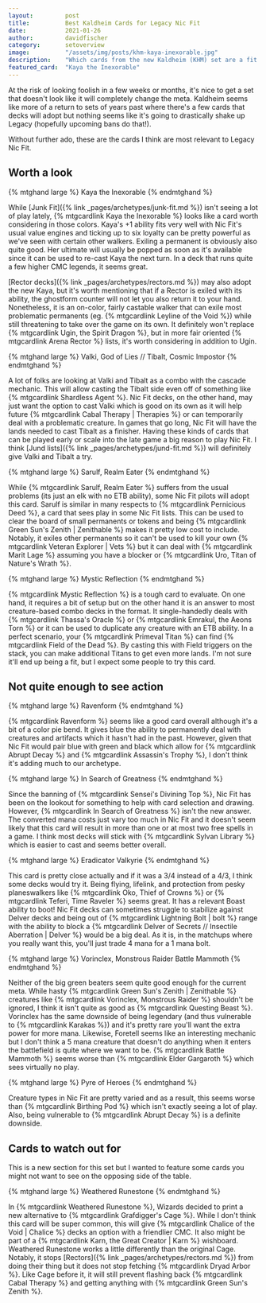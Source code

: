 ```yaml
---
layout:         post
title:          Best Kaldheim Cards for Legacy Nic Fit
date:           2021-01-26
author:         davidfischer
category:       setoverview
image:          "/assets/img/posts/khm-kaya-inexorable.jpg"
description:    "Which cards from the new Kaldheim (KHM) set are a fit for Nic Fit? This post looks at cards from the set with a view toward Legacy Nic Fit playability."
featured_card:  "Kaya the Inexorable"
---
```



At the risk of looking foolish in a few weeks or months,
it's nice to get a set that doesn't look like it will completely change the meta.
Kaldheim seems like more of a return to sets of years past where there's a few cards that decks will adopt
but nothing seems like it's going to drastically shake up Legacy (hopefully upcoming bans do that!).

Without further ado, these are the cards I think are most relevant to Legacy Nic Fit.

## Worth a look

{% mtghand large %}
Kaya the Inexorable
{% endmtghand %}

While [Junk Fit]({% link _pages/archetypes/junk-fit.md %}) isn't seeing a lot of play lately,
{% mtgcardlink Kaya the Inexorable %} looks like a card worth considering in those colors.
Kaya's +1 ability fits very well with Nic Fit's usual value engines and ticking up to six loyalty
can be pretty powerful as we've seen with certain other walkers.
Exiling a permanent is obviously also quite good.
Her ultimate will usually be popped as soon as it's available since it can be used to re-cast Kaya the next turn.
In a deck that runs quite a few higher CMC legends, it seems great.

[Rector decks]({% link _pages/archetypes/rectors.md %}) may also adopt the new Kaya,
but it's worth mentioning that if a Rector is exiled with its ability,
the ghostform counter will not let you also return it to your hand.
Nonetheless, it is an on-color, fairly castable walker that can exile most problematic permanents (eg. {% mtgcardlink Leyline of the Void %})
while still threatening to take over the game on its own.
It definitely won't replace {% mtgcardlink Ugin, the Spirit Dragon %},
but in more fair oriented {% mtgcardlink Arena Rector %} lists, it's worth considering in addition to Ugin.


{% mtghand large %}
Valki, God of Lies // Tibalt, Cosmic Impostor
{% endmtghand %}

A lot of folks are looking at Valki and Tibalt as a combo with the cascade mechanic.
This will allow casting the Tibalt side even off of something like {% mtgcardlink Shardless Agent %}.
Nic Fit decks, on the other hand, may just want the option to cast Valki which is good on its own as it will help future {% mtgcardlink Cabal Therapy | Therapies %} or can temporarily deal with a problematic creature.
In games that go long, Nic Fit will have the lands needed to cast Tibalt as a finisher.
Having these kinds of cards that can be played early or scale into the late game a big reason to play Nic Fit.
I think [Jund lists]({% link _pages/archetypes/jund-fit.md %}) will definitely give Valki and Tibalt a try.


{% mtghand large %}
Sarulf, Realm Eater
{% endmtghand %}

While {% mtgcardlink Sarulf, Realm Eater %} suffers from the usual problems (its just an elk with no ETB ability),
some Nic Fit pilots will adopt this card.
Sarulf is similar in many respects to {% mtgcardlink Pernicious Deed %}, a card that sees play in some Nic Fit lists.
This can be used to clear the board of small permanents or tokens
and being {% mtgcardlink Green Sun's Zenith | Zenithable %} makes it pretty low cost to include.
Notably, it exiles other permanents so it can't be used to kill your own {% mtgcardlink Veteran Explorer | Vets %}
but it can deal with {% mtgcardlink Marit Lage %} assuming you have a blocker
or {% mtgcardlink Uro, Titan of Nature's Wrath %}.

{% mtghand large %}
Mystic Reflection
{% endmtghand %}

{% mtgcardlink Mystic Reflection %} is a tough card to evaluate.
On one hand, it requires a bit of setup but on the other hand it is an answer to most creature-based combo decks in the format.
It single-handedly deals with {% mtgcardlink Thassa's Oracle %} or {% mtgcardlink Emrakul, the Aeons Torn %}
or it can be used to duplicate any creature with an ETB ability.
In a perfect scenario, your {% mtgcardlink Primeval Titan %} can find {% mtgcardlink Field of the Dead %}.
By casting this with Field triggers on the stack, you can make additional Titans to get even more lands.
I'm not sure it'll end up being a fit, but I expect some people to try this card.


## Not quite enough to see action

{% mtghand large %}
Ravenform
{% endmtghand %}

{% mtgcardlink Ravenform %} seems like a good card overall although it's a bit of a color pie bend.
It gives blue the ability to permanently deal with creatures and artifacts which it hasn't had in the past.
However, given that Nic Fit would pair blue with green and black which allow for {% mtgcardlink Abrupt Decay %}
and {% mtgcardlink Assassin's Trophy %}, I don't think it's adding much to our archetype.


{% mtghand large %}
In Search of Greatness
{% endmtghand %}

Since the banning of {% mtgcardlink Sensei's Divining Top %},
Nic Fit has been on the lookout for something to help with card selection and drawing.
However, {% mtgcardlink In Search of Greatness %} isn't the new answer.
The converted mana costs just vary too much in Nic Fit
and it doesn't seem likely that this card will result in more than one or at most two free spells in a game.
I think most decks will stick with {% mtgcardlink Sylvan Library %} which is easier to cast and seems better overall.


{% mtghand large %}
Eradicator Valkyrie
{% endmtghand %}

This card is pretty close actually and if it was a 3/4 instead of a 4/3, I think some decks would try it.
Being flying, lifelink, and protection from pesky planeswalkers like {% mtgcardlink Oko, Thief of Crowns %}
or {% mtgcardlink Teferi, Time Raveler %} seems great. It has a relevant Boast ability to boot!
Nic Fit decks can sometimes struggle to stabilize against Delver decks
and being out of {% mtgcardlink Lightning Bolt | bolt %} range
with the ability to block a {% mtgcardlink Delver of Secrets // Insectile Aberration | Delver %} would be a big deal.
As it is, in the matchups where you really want this, you'll just trade 4 mana for a 1 mana bolt.

{% mtghand large %}
Vorinclex, Monstrous Raider
Battle Mammoth
{% endmtghand %}

Neither of the big green beaters seem quite good enough for the current meta.
While hasty {% mtgcardlink Green Sun's Zenith | Zenithable %} creatures 
like {% mtgcardlink Vorinclex, Monstrous Raider %} shouldn't be ignored,
I think it isn't quite as good as {% mtgcardlink Questing Beast %}.
Vorinclex has the same downside of being legendary (and thus vulnerable to {% mtgcardlink Karakas %})
and it's pretty rare you'll want the extra power for more mana.
Likewise, Foretell seems like an interesting mechanic but I don't think a 5 mana creature
that doesn't do anything when it enters the battlefield is quite where we want to be.
{% mtgcardlink Battle Mammoth %} seems worse than {% mtgcardlink Elder Gargaroth %} which sees virtually no play.

{% mtghand large %}
Pyre of Heroes
{% endmtghand %}

Creature types in Nic Fit are pretty varied and as a result, this seems worse than {% mtgcardlink Birthing Pod %}
which isn't exactly seeing a lot of play.
Also, being vulnerable to {% mtgcardlink Abrupt Decay %} is a definite downside.


## Cards to watch out for

This is a new section for this set but I wanted to feature some cards
you might not want to see on the opposing side of the table.

{% mtghand large %}
Weathered Runestone
{% endmtghand %}

In {% mtgcardlink Weathered Runestone %},
Wizards decided to print a new alternative to {% mtgcardlink Grafdigger's Cage %}.
While I don't think this card will be super common,
this will give {% mtgcardlink Chalice of the Void | Chalice %} decks an option with a friendlier CMC.
It also might be part of a {% mtgcardlink Karn, the Great Creator | Karn %} wishboard.
Weathered Runestone works a little differently than the original Cage.
Notably, it stops [Rectors]({% link _pages/archetypes/rectors.md %}) from doing their thing
but it does not stop fetching {% mtgcardlink Dryad Arbor %}.
Like Cage before it, it will still prevent flashing back {% mtgcardlink Cabal Therapy %}
and getting anything with {% mtgcardlink Green Sun's Zenith %}.